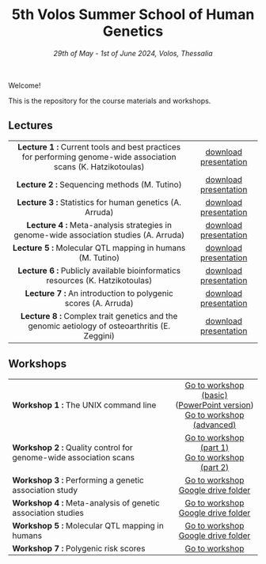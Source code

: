 <div align="center">
<h1>5th Volos Summer School of Human Genetics</h1>
<i>29th of May - 1st of June 2024, Volos, Thessalia</i>
</div>
<br>
<br>


Welcome! 

This is the repository for the course materials and workshops. 

## Lectures
<table>
<tr>
<td align="center"><strong>Lecture 1 : </strong> Current tools and best practices for performing genome-wide association scans (K. Hatzikotoulas)</td>
<td align="center"><a href="https://github.com/wtsi-team144/VolosSummerSchool/raw/master/VSS_2024/Lectures/Lecture1_QC.pdf">download presentation</a> </td>
</tr>
<tr>
<td align="center"><strong>Lecture 2 : </strong> Sequencing methods (M. Tutino)</td>
<td align="center"><a href="https://github.com/wtsi-team144/VolosSummerSchool/raw/master/VSS_2024/Lectures/Lecture2_Sequencing.pdf">download presentation</a> </td>
</tr>
<tr>
<td align="center"><strong>Lecture 3 : </strong> Statistics for human genetics (A. Arruda)</td>
<td align="center"><a href="https://github.com/wtsi-team144/VolosSummerSchool/raw/master/VSS_2024/Lectures/Lecture3_Statistics.pdf">download presentation</a> </td>
</tr>
<tr>
<td align="center"><strong>Lecture 4 : </strong> Meta-analysis strategies in genome-wide association studies (A. Arruda)</td>
<td align="center"><a href="https://github.com/wtsi-team144/VolosSummerSchool/raw/master/VSS_2024/Lectures/Lecture4_MetaAnalysis.pdf">download presentation</a> </td>
</tr>
<tr>
<td align="center"><strong>Lecture 5 : </strong> Molecular QTL mapping in humans (M. Tutino)</td>
<td align="center"><a href="https://github.com/wtsi-team144/VolosSummerSchool/raw/master/VSS_2024/Lectures/Lecture5_molQTL.pdf">download presentation</a> </td>
</tr>
<tr>
<td align="center"><strong>Lecture 6 : </strong> Publicly available bioinformatics resources (K. Hatzikotoulas)</td>
<td align="center"><a href="https://github.com/wtsi-team144/VolosSummerSchool/raw/master/VSS_2024/Lectures/Lecture6_PublicResources.pdf">download presentation</a> </td>
<tr>
<td align="center"><strong>Lecture 7 : </strong> An introduction to polygenic scores (A.  Arruda)</td>
<td align="center"><a href="https://github.com/wtsi-team144/VolosSummerSchool/raw/master/VSS_2024/Lectures/Lecture7_PGS.pdf">download presentation</a> </td>
</tr>
<tr>
<td align="center"><strong>Lecture 8 : </strong> Complex trait genetics and the genomic aetiology of osteoarthritis (E. Zeggini)</td>
<td align="center"><a href="https://github.com/wtsi-team144/VolosSummerSchool/raw/master/VSS_2024/Lectures/Lecture8_GeneticsOfOA.pdf">download presentation</a> </td>
</tr>
</table>

## Workshops
<center>
<table align="center">
<tr>
<td><strong>Workshop 1 : </strong> The UNIX command line</td>
<td align="center"><a href="http://nbviewer.jupyter.org/github/wtsi-team144/VolosSummerSchool/blob/master/VSS_2024/1a_Workshop_Basic_UNIX/1a_Workshop_Basic_UNIX.ipynb?flush_cache=true">Go to workshop (basic)</a> <br>
(<a href="https://github.com/wtsi-team144/VolosSummerSchool/raw/master/VSS_2023/1a_Workshop_Basic_UNIX/Workshop1_BasicUnix.pptx">PowerPoint version</a>) <br>
<a href="http://nbviewer.jupyter.org/github/wtsi-team144/VolosSummerSchool/blob/master/VSS_2024/1b_Workshop_Additional_UNIX/1b_Workshop_Advanced_UNIX.ipynb?flush_cache=true">Go to workshop (advanced)</a> 
</td>
</tr>
<tr>
<td><strong>Workshop 2 : </strong> Quality control for genome-wide association scans</td>
<td align="center"><a href="http://nbviewer.jupyter.org/github/wtsi-team144/VolosSummerSchool/blob/master/VSS_2024/2_Workshop_Quality_Control/2_Workshop_Quality_Control_partI.ipynb?flush_cache=true">Go to workshop (part 1)</a> <br>
<a href="http://nbviewer.jupyter.org/github/wtsi-team144/VolosSummerSchool/blob/master/VSS_2024/2_Workshop_Quality_Control/2_Workshop_Quality_Control_partII.ipynb?flush_cache=true">Go to workshop (part 2)</a> 
</td>
</tr>
<tr>
<td><strong>Workshop 3 : </strong> Performing a genetic association study</td>
<td align="center"><a href="https://colab.research.google.com/github/hmgu-itg/VolosSummerSchool/blob/master/VSS_2024/3_Workshop_Genetic_Association/3_Workshop_Genetic_Association.ipynb">Go to workshop</a> <br>
<a href="https://drive.google.com/drive/folders/1eJ4481Jz62V9c0tnbNkbXKE6GW4RX4Ll?usp=sharing">Google drive folder </a>
</td>
</tr>
<tr>
<td><strong>Workshop 4 : </strong> Meta-analysis of genetic association studies</td>
<td align="center"><a href="https://colab.research.google.com/github/hmgu-itg/VolosSummerSchool/blob/master/VSS_2024/4_Workshop_Meta_Analysis/4_Workshop_Meta_analysis.ipynb">Go to workshop</a>  <br>
<a href="https://drive.google.com/drive/folders/1eJ4481Jz62V9c0tnbNkbXKE6GW4RX4Ll?usp=sharing">Google drive folder </a>
</td>
</tr>
<tr>
<td><strong>Workshop 5 : </strong> Molecular QTL mapping in humans</td>
<td align="center"><a href="https://colab.research.google.com/github/hmgu-itg/VolosSummerSchool/blob/master/VSS_2024/5_Workshop_molQTL/5_Workshop_molQTL.ipynb">Go to workshop</a>  <br>
<a href="https://drive.google.com/drive/folders/1eJ4481Jz62V9c0tnbNkbXKE6GW4RX4Ll?usp=sharing">Google drive folder </a>
</td>
</tr>
<tr>
<td><strong>Workshop 7 : </strong> Polygenic risk scores </td>
<td align="center"><a href="https://colab.research.google.com/github/hmgu-itg/VolosSummerSchool/blob/master/VSS_2024/7_Workshop_Polygenic_Scores/7_Workshop_PGS.ipynb">Go to workshop</a> </td>
</tr>
<tr>
</table>
</center>



